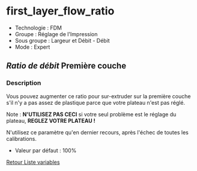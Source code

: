 # first_layer_flow_ratio

* Technologie : FDM
* Groupe : Réglage de l'Impression
* Sous groupe : Largeur et Débit - Débit
* Mode : Expert

## *Ratio de débit* Première couche

### Description

Vous pouvez augmenter ce ratio pour sur-extruder sur la première couche s'il n'y a pas  assez de plastique parce que votre plateau n'est pas réglé.

Note : **N'UTILISEZ PAS CECI** si votre seul problème est le réglage du plateau, **REGLEZ VOTRE PLATEAU !**

N'utilisez ce paramètre qu'en dernier recours, après l'échec de toutes les calibrations.

* Valeur par défaut : 100%

[Retour Liste variables](variable_list.md)